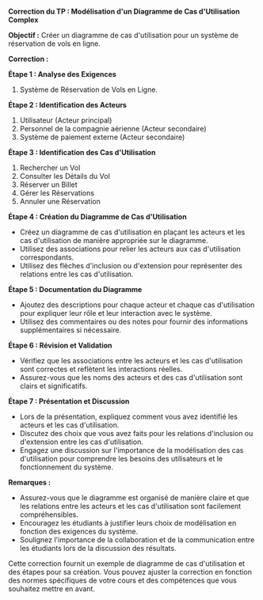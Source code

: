 **Correction du TP : Modélisation d'un Diagramme de Cas d'Utilisation Complex**

**Objectif :** Créer un diagramme de cas d'utilisation pour un système de réservation de vols en ligne.

**Correction :**

**Étape 1 : Analyse des Exigences**

1. Système de Réservation de Vols en Ligne.

**Étape 2 : Identification des Acteurs**

1. Utilisateur (Acteur principal)
2. Personnel de la compagnie aérienne (Acteur secondaire)
3. Système de paiement externe (Acteur secondaire)

**Étape 3 : Identification des Cas d'Utilisation**

1. Rechercher un Vol
2. Consulter les Détails du Vol
3. Réserver un Billet
4. Gérer les Réservations
5. Annuler une Réservation

**Étape 4 : Création du Diagramme de Cas d'Utilisation**

- Créez un diagramme de cas d'utilisation en plaçant les acteurs et les cas d'utilisation de manière appropriée sur le diagramme.
- Utilisez des associations pour relier les acteurs aux cas d'utilisation correspondants.
- Utilisez des flèches d'inclusion ou d'extension pour représenter des relations entre les cas d'utilisation.

**Étape 5 : Documentation du Diagramme**

- Ajoutez des descriptions pour chaque acteur et chaque cas d'utilisation pour expliquer leur rôle et leur interaction avec le système.
- Utilisez des commentaires ou des notes pour fournir des informations supplémentaires si nécessaire.

**Étape 6 : Révision et Validation**

- Vérifiez que les associations entre les acteurs et les cas d'utilisation sont correctes et reflètent les interactions réelles.
- Assurez-vous que les noms des acteurs et des cas d'utilisation sont clairs et significatifs.

**Étape 7 : Présentation et Discussion**

- Lors de la présentation, expliquez comment vous avez identifié les acteurs et les cas d'utilisation.
- Discutez des choix que vous avez faits pour les relations d'inclusion ou d'extension entre les cas d'utilisation.
- Engagez une discussion sur l'importance de la modélisation des cas d'utilisation pour comprendre les besoins des utilisateurs et le fonctionnement du système.

**Remarques :**

- Assurez-vous que le diagramme est organisé de manière claire et que les relations entre les acteurs et les cas d'utilisation sont facilement compréhensibles.
- Encouragez les étudiants à justifier leurs choix de modélisation en fonction des exigences du système.
- Soulignez l'importance de la collaboration et de la communication entre les étudiants lors de la discussion des résultats.

Cette correction fournit un exemple de diagramme de cas d'utilisation et des étapes pour sa création. Vous pouvez ajuster la correction en fonction des normes spécifiques de votre cours et des compétences que vous souhaitez mettre en avant.
